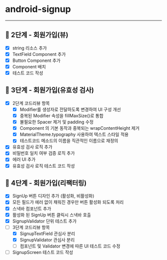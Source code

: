 # android-signup
- ---

## 🚀 2단계 - 회원가입(뷰)
- [x] string 리소스 추가
- [x] TextField Component 추가
- [x] Button Component 추가
- [x] Component 배치
- [x] 테스트 코드 작성

## 🚀 3단계 - 회원가입(유효성 검사)
- [x] 2단계 코드리뷰 항목
  - [x] Modifier를 생성자로 전달하도록 변경하여 UI 구성 개선
  - [x] 중복된 Modifier 속성을 fillMaxSize()로 통합
  - [x] 불필요한 Spacer 제거 및 padding 수정
  - [x] Component 의 기본 동작과 중복되는 wrapContentHeight 제거
  - [x] MaterialTheme.typography 사용하여 텍스트 스타일 적용
  - [x] 테스트코드 메소드의 이름을 직관적인 이름으로 재정의
- [x] 유효성 검사 로직 추가
- [x] 비밀번호 일치 여부 검증 로직 추가
- [x] 에러 UI 추가
- [x] 유효성 검사 로직 테스트 코드 작성

## 🚀 4단계 - 회원가입(리팩터링)
- [x] SignUp 버튼 디자인 추가 (활성화, 비활성화)
- [x] 모든 필드가 에러 없이 채워진 경우만 버튼 활성화 되도록 처리
- [x] 스낵바 컴포넌트 추가
- [x] 활성화 된 SignUp 버튼 클릭시 스낵바 호출
- [x] SignupValidator 단위 테스트 추가
- [ ] 3단계 코드리뷰 항목
  - [x] SignupTextField 관심사 분리
  - [x] SignupValidator 관심사 분리
  - [ ] 컴포넌트 및 Validator 변경에 따른 UI 테스트 코드 수정
- [ ] SignupScreen 테스트 코드 작성